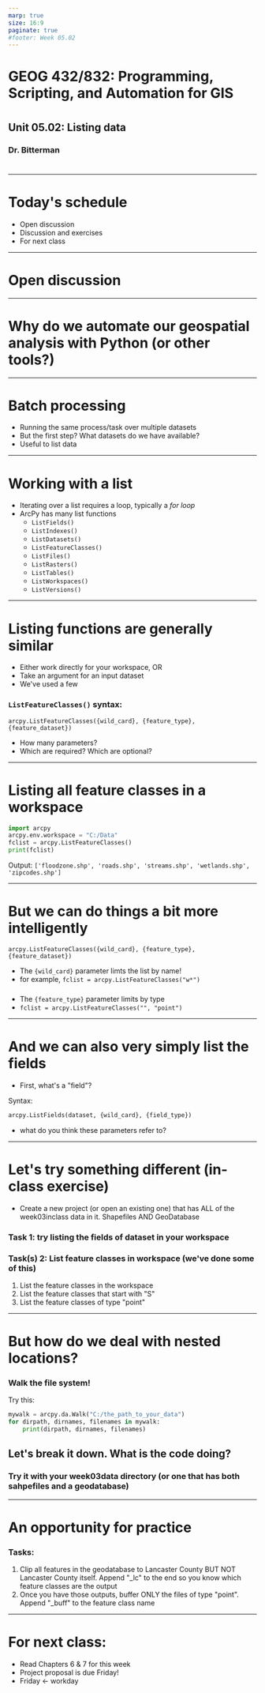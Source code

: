 ```yaml
---
marp: true
size: 16:9 
paginate: true
#footer: Week 05.02
---
```



# GEOG 432/832: Programming, Scripting, and Automation for GIS

#

## Unit 05.02: Listing data

### Dr. Bitterman

#

--- 

# Today's schedule

- Open discussion
- Discussion and exercises
- For next class

---

# Open discussion

---

# Why do we automate our geospatial analysis with Python (or other tools?)

---

# Batch processing

- Running the same process/task over multiple datasets
- But the first step? What datasets do we have available?
- Useful to list data

---

# Working with a list

- Iterating over a list requires a loop, typically a *for loop*
- ArcPy has many list functions
    - ```ListFields()```
    - ```ListIndexes()```
    - ```ListDatasets()```
    - ```ListFeatureClasses()```
    - ```ListFiles()```
    - ```ListRasters()```
    - ```ListTables()```
    - ```ListWorkspaces()```
    - ```ListVersions()```

---

# Listing functions are generally similar

- Either work directly for your workspace, OR
- Take an argument for an input dataset
- We've used a few

### ```ListFeatureClasses()``` syntax:

```arcpy.ListFeatureClasses({wild_card}, {feature_type}, {feature_dataset})```

- How many parameters?
- Which are required? Which are optional?

---

# Listing all feature classes in a workspace

```python
import arcpy
arcpy.env.workspace = "C:/Data"
fclist = arcpy.ListFeatureClasses()
print(fclist)
```
Output:
```['floodzone.shp', 'roads.shp', 'streams.shp', 'wetlands.shp', 'zipcodes.shp']```

---

# But we can do things a bit more intelligently

```arcpy.ListFeatureClasses({wild_card}, {feature_type}, {feature_dataset})```

- The ```{wild_card}``` parameter limts the list by name!
- for example, ```fclist = arcpy.ListFeatureClasses("w*")```

### 

- The ```{feature_type}``` parameter limits by type
- ```fclist = arcpy.ListFeatureClasses("", "point")```

---

# And we can also very simply list the fields

- First, what's a "field"?

Syntax:

```python
arcpy.ListFields(dataset, {wild_card}, {field_type})
```
- what do you think these parameters refer to?

---

# Let's try something different (in-class exercise)

- Create a new project (or open an existing one) that has ALL of the week03inclass data in it. Shapefiles AND GeoDatabase

### Task 1: try listing the fields of dataset in your workspace

### Task(s) 2: List feature classes in workspace (we've done some of this)

1. List the feature classes in the workspace
2. List the feature classes that start with "S"
3. List the feature classes of type "point"

---

# But how do we deal with nested locations?

### Walk the file system!

Try this:

```python
mywalk = arcpy.da.Walk("C:/the_path_to_your_data")
for dirpath, dirnames, filenames in mywalk:
    print(dirpath, dirnames, filenames)
```

## Let's break it down. What is the code doing?

### Try it with your week03data directory (or one that has both sahpefiles and a geodatabase)

---

# An opportunity for practice

### Tasks:
1. Clip all features in the geodatabase to Lancaster County BUT NOT Lancaster County itself. Append "_lc" to the end so you know which feature classes are the output
2. Once you have those outputs, buffer ONLY the files of type "point". Append "_buff" to the feature class name

---

# For next class:

- Read Chapters 6 & 7 for this week
- Project proposal is due Friday!
- Friday <- workday




